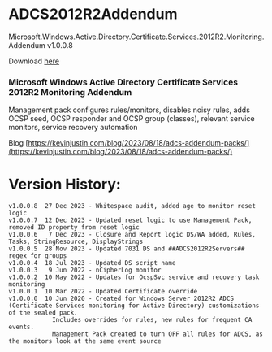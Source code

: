 # ADCS2012R2Addendum
Microsoft.Windows.Active.Directory.Certificate.Services.2012R2.Monitoring.Addendum v1.0.0.8

Download [here](https://github.com/theKevinJustin/ADCS2012R2Addendum/blob/main/Microsoft.Windows.Active.Directory.Certificate.Services.2012R2.Monitoring.Addendum.xml)

### Microsoft Windows Active Directory Certificate Services 2012R2 Monitoring Addendum
Management pack configures rules/monitors, disables noisy rules, adds OCSP seed, OCSP responder and OCSP group (classes), relevant service monitors, service recovery automation

Blog [https://kevinjustin.com/blog/2023/08/18/adcs-addendum-packs/](https://kevinjustin.com/blog/2023/08/18/adcs-addendum-packs/)

# Version History:
```
v1.0.0.8  27 Dec 2023 - Whitespace audit, added age to monitor reset logic
v1.0.0.7  12 Dec 2023 - Updated reset logic to use Management Pack, removed ID property from reset logic
v1.0.0.6   7 Dec 2023 - Closure and Report logic DS/WA added, Rules, Tasks, StringResource, DisplayStrings
v1.0.0.5  28 Nov 2023 - Updated 7031 DS and ##ADCS2012R2Servers## regex for groups
v1.0.0.4  18 Jul 2023 - Updated DS script name
v1.0.0.3   9 Jun 2022 - nCipherLog monitor
v1.0.0.2  10 May 2022 - Updates for OcspSvc service and recovery task monitoring
v1.0.0.1  10 Mar 2022 - Updated Certificate override		  
v1.0.0.0  10 Jun 2020 - Created for Windows Server 2012R2 ADCS (Certificate Services monitoring for Active Directory) customizations of the sealed pack.
			Includes overrides for rules, new rules for frequent CA events.
			Management Pack created to turn OFF all rules for ADCS, as the monitors look at the same event source
```
